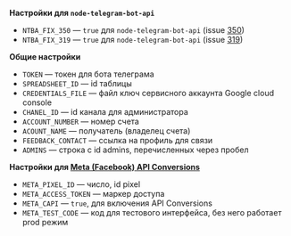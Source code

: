 **Настройки для `node-telegram-bot-api`**
- `NTBA_FIX_350` — `true` для `node-telegram-bot-api` (issue [350](https://github.com/yagop/node-telegram-bot-api/issues/350))
- `NTBA_FIX_319` — `true` для `node-telegram-bot-api` (issue [319](https://github.com/yagop/node-telegram-bot-api/issues/319))

**Общие настройки**
- `TOKEN` — токен для бота телеграма
- `SPREADSHEET_ID` — id таблицы
- `CREDENTIALS_FILE` — файл ключ сервисного аккаунта Google cloud console
- `CHANEL_ID` — id канала для администратора
- `ACCOUNT_NUMBER` — номер счета
- `ACOUNT_NAME` — получатель (владелец счета)
- `FEEDBACK_CONTACT` — ссылка на профиль для связи
- `ADMINS` — строка с id admins, перечисленных через пробел

**Настройки для [Meta (Facebook) API Conversions](https://developers.facebook.com/docs/marketing-api/conversions-api)**
- `META_PIXEL_ID` — число, id pixel 
- `META_ACCESS_TOKEN` — маркер доступа
- `META_CAPI` — `true`, для включения API Conversions
- `META_TEST_CODE` — код для тестового интерфейса, без него работает prod режим
